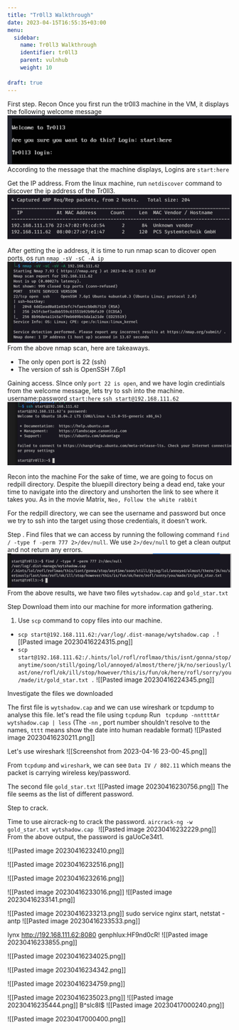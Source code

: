 ```yaml
---
title: "Tr0ll3 Walkthrough"
date: 2023-04-15T16:55:35+03:00
menu:
  sidebar:
    name: Tr0ll3 Walkthrough
    identifier: tr0ll3
    parent: vulnhub
    weight: 10
    
draft: true
---
```


First step. 
Recon
Once you first run the tr0ll3 machine in the VM, it displays the following welcome message
![welcome_message](welcome_message.png)
According to the message that the machine displays, Logins are `start:here`

Get the IP address.
From the linux machine, run `netdiscover` command to discover the ip address of the Tr0ll3. 
![netdiscover](netdiscover.png)

After getting the ip address, it is time to run nmap scan to dicover open ports, os
run `nmap -sV -sC -A ip` 
![nmap scan](nmap_scan.png)
From the above nmap scan, here are takeaways.
- The only open port is 22 (ssh)
- The version of ssh is OpenSSH 7.6p1

Gaining access. 
SInce only `port 22 is open`, and we have login credintials from the welcome message, lets try to ssh into the machine. 
username:password  `start:here`
`ssh start@192.168.111.62`
![initial login](ssh_start.png)

Recon into the machine
For the sake of time, we are going to focus on redpill directory. Despite the bluepill directory being a dead end, take your time to navigate into the directory and unshorten the link to see where it takes you. As in the movie Matrix, `Neo, Follow the white rabbit`

For the redpill directory, we can see the username and password but once we try to ssh into the target using those credentials, it doesn't work. 

Step . 
Find files that we can access by running the following command
`find / -type f -perm 777 2>/dev/null`. We use `2>/dev/null` to get a clean output and not return any errors. 
![find files](find_files.png)
From the above results, we have two files
`wytshadow.cap`  and `gold_star.txt`

Step 
Download them into our machine for more information gathering. 
1.  Use `scp` command to copy files into our machine. 
-  `scp start@192.168.111.62:/var/log/.dist-manage/wytshadow.cap .`
![[Pasted image 20230416224315.png]]
- `scp start@192.168.111.62:/.hints/lol/rofl/roflmao/this/isnt/gonna/stop/anytime/soon/still/going/lol/annoyed/almost/there/jk/no/seriously/last/one/rofl/ok/ill/stop/however/this/is/fun/ok/here/rofl/sorry/you/made/it/gold_star.txt .`
![[Pasted image 20230416224345.png]]

Investigate the files we downloaded

The first file is `wytshadow.cap` and we can use wireshark or tcpdump to analyse this file. 
let's read the file using `tcpdump` 
Run ` tcpdump -nnttttAr wytshadow.cap | less` (The `-nn` , port number shouldn't resolve to the names, `tttt` means show the date into human readable format)
![[Pasted image 20230416230211.png]]

Let's use wireshark
![[Screenshot from 2023-04-16 23-00-45.png]]

From `tcpdump` and `wireshark`, we can see `Data IV / 802.11` which means the packet is carrying wireless key/password. 


The second file `gold_star.txt`
![[Pasted image 20230416230756.png]]
The file seems as the list of different password. 

Step to crack. 

Time to use aircrack-ng to crack the password. 
`aircrack-ng -w gold_star.txt wytshadow.cap ` 
![[Pasted image 20230416232229.png]]
From the above output, the password is gaUoCe34t1.

![[Pasted image 20230416232410.png]]

![[Pasted image 20230416232516.png]]

![[Pasted image 20230416232616.png]]


![[Pasted image 20230416233016.png]]
![[Pasted image 20230416233141.png]]

![[Pasted image 20230416233213.png]]
sudo service nginx start, netstat -antp
![[Pasted image 20230416233533.png]]

lynx http://192.168.111.62:8080  genphlux:HF9nd0cR!
![[Pasted image 20230416233855.png]]


![[Pasted image 20230416234025.png]]

![[Pasted image 20230416234342.png]]

![[Pasted image 20230416234759.png]]

![[Pasted image 20230416235023.png]]
![[Pasted image 20230416235444.png]]   B^slc8I$
![[Pasted image 20230417000240.png]]




![[Pasted image 20230417000400.png]]

